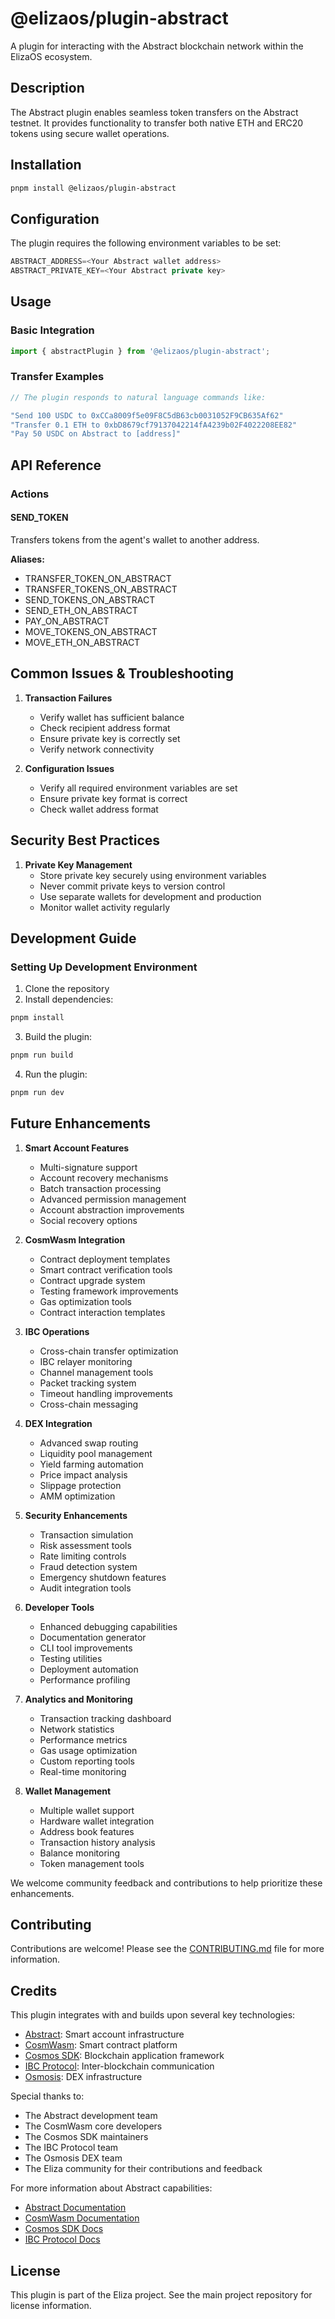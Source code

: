 # @elizaos/plugin-abstract

A plugin for interacting with the Abstract blockchain network within the ElizaOS ecosystem.

## Description
The Abstract plugin enables seamless token transfers on the Abstract testnet. It provides functionality to transfer both native ETH and ERC20 tokens using secure wallet operations.

## Installation

```bash
pnpm install @elizaos/plugin-abstract
```

## Configuration

The plugin requires the following environment variables to be set:
```typescript
ABSTRACT_ADDRESS=<Your Abstract wallet address>
ABSTRACT_PRIVATE_KEY=<Your Abstract private key>
```

## Usage

### Basic Integration

```typescript
import { abstractPlugin } from '@elizaos/plugin-abstract';
```

### Transfer Examples

```typescript
// The plugin responds to natural language commands like:

"Send 100 USDC to 0xCCa8009f5e09F8C5dB63cb0031052F9CB635Af62"
"Transfer 0.1 ETH to 0xbD8679cf79137042214fA4239b02F4022208EE82"
"Pay 50 USDC on Abstract to [address]"
```

## API Reference

### Actions

#### SEND_TOKEN

Transfers tokens from the agent's wallet to another address.

**Aliases:**
- TRANSFER_TOKEN_ON_ABSTRACT
- TRANSFER_TOKENS_ON_ABSTRACT
- SEND_TOKENS_ON_ABSTRACT
- SEND_ETH_ON_ABSTRACT
- PAY_ON_ABSTRACT
- MOVE_TOKENS_ON_ABSTRACT
- MOVE_ETH_ON_ABSTRACT

## Common Issues & Troubleshooting

1. **Transaction Failures**
   - Verify wallet has sufficient balance
   - Check recipient address format
   - Ensure private key is correctly set
   - Verify network connectivity

2. **Configuration Issues**
   - Verify all required environment variables are set
   - Ensure private key format is correct
   - Check wallet address format

## Security Best Practices

1. **Private Key Management**
   - Store private key securely using environment variables
   - Never commit private keys to version control
   - Use separate wallets for development and production
   - Monitor wallet activity regularly

## Development Guide

### Setting Up Development Environment

1. Clone the repository
2. Install dependencies:

```bash
pnpm install
```

3. Build the plugin:

```bash
pnpm run build
```

4. Run the plugin:

```bash
pnpm run dev
```

## Future Enhancements

1. **Smart Account Features**
   - Multi-signature support
   - Account recovery mechanisms
   - Batch transaction processing
   - Advanced permission management
   - Account abstraction improvements
   - Social recovery options

2. **CosmWasm Integration**
   - Contract deployment templates
   - Smart contract verification tools
   - Contract upgrade system
   - Testing framework improvements
   - Gas optimization tools
   - Contract interaction templates

3. **IBC Operations**
   - Cross-chain transfer optimization
   - IBC relayer monitoring
   - Channel management tools
   - Packet tracking system
   - Timeout handling improvements
   - Cross-chain messaging

4. **DEX Integration**
   - Advanced swap routing
   - Liquidity pool management
   - Yield farming automation
   - Price impact analysis
   - Slippage protection
   - AMM optimization

5. **Security Enhancements**
   - Transaction simulation
   - Risk assessment tools
   - Rate limiting controls
   - Fraud detection system
   - Emergency shutdown features
   - Audit integration tools

6. **Developer Tools**
   - Enhanced debugging capabilities
   - Documentation generator
   - CLI tool improvements
   - Testing utilities
   - Deployment automation
   - Performance profiling

7. **Analytics and Monitoring**
   - Transaction tracking dashboard
   - Network statistics
   - Performance metrics
   - Gas usage optimization
   - Custom reporting tools
   - Real-time monitoring

8. **Wallet Management**
   - Multiple wallet support
   - Hardware wallet integration
   - Address book features
   - Transaction history analysis
   - Balance monitoring
   - Token management tools

We welcome community feedback and contributions to help prioritize these enhancements.

## Contributing

Contributions are welcome! Please see the [CONTRIBUTING.md](CONTRIBUTING.md) file for more information.

## Credits

This plugin integrates with and builds upon several key technologies:

- [Abstract](https://abstract.money/): Smart account infrastructure
- [CosmWasm](https://cosmwasm.com/): Smart contract platform
- [Cosmos SDK](https://v1.cosmos.network/sdk): Blockchain application framework
- [IBC Protocol](https://ibcprotocol.org/): Inter-blockchain communication
- [Osmosis](https://osmosis.zone/): DEX infrastructure

Special thanks to:
- The Abstract development team
- The CosmWasm core developers
- The Cosmos SDK maintainers
- The IBC Protocol team
- The Osmosis DEX team
- The Eliza community for their contributions and feedback

For more information about Abstract capabilities:
- [Abstract Documentation](https://docs.abstract.money/)
- [CosmWasm Documentation](https://docs.cosmwasm.com/)
- [Cosmos SDK Docs](https://docs.cosmos.network/)
- [IBC Protocol Docs](https://ibc.cosmos.network/)

## License

This plugin is part of the Eliza project. See the main project repository for license information.
